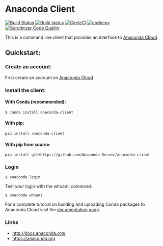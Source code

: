 Anaconda Client
==============

[![Build Status](https://travis-ci.org/Anaconda-Platform/anaconda-client.svg?branch=master)](https://travis-ci.org/Anaconda-Platform/anaconda-client) [![Build status](https://ci.appveyor.com/api/projects/status/1s62hct08krhsn4f/branch/master?svg=true)](https://ci.appveyor.com/project/ContinuumAnalytics/anaconda-client/branch/master) [![CircleCI](https://circleci.com/gh/Anaconda-Platform/anaconda-client/tree/master.svg?style=shield)](https://circleci.com/gh/Anaconda-Platform/anaconda-client/tree/master)  [![codecov](https://codecov.io/gh/Anaconda-Platform/anaconda-client/branch/develop/graph/badge.svg)](https://codecov.io/gh/Anaconda-Platform/anaconda-client) [![Scrutinizer Code Quality](https://scrutinizer-ci.com/g/Anaconda-Platform/anaconda-client/badges/quality-score.png?b=develop)](https://scrutinizer-ci.com/g/Anaconda-Platform/anaconda-client/?branch=develop)


This is a command line client that provides an interface to [Anaconda Cloud](https://anaconda.org).

## Quickstart:

### Create an account:

First create an account on [Anaconda Cloud](https://anaconda.org)

### Install the client:

#### With Conda (recommended):

```
$ conda install anaconda-client
```

#### With pip:

```
pip install anaconda-client
```

#### With pip from source:

```
pip install git+https://github.com/Anaconda-Server/anaconda-client
```

### Login

`$ anaconda login`

Test your login with the whoami command:

`$ anaconda whoami`

For a complete tutorial on building and uploading Conda packages to Anaconda Cloud visit the [documentation page](http://docs.anaconda.org/).


### Links

 * http://docs.anaconda.org/
 * https://anaconda.org
